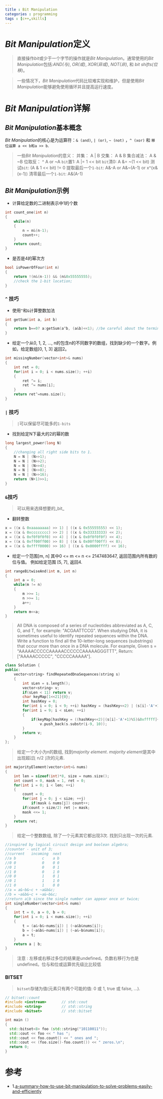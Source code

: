 ```yaml
---
title : Bit Manipulation
categories : programming
tags : [c++,skills]
---
```


# *Bit Manipulation*定义

> 直接操作*bit*或少于一个字节的操作就是*Bit Manipulation*。通常使用的*Bit Manipulation*包括:_AND(与)_, _OR(或)_, _XOR(异或)_, _NOT(非)_, 和 _bit shifts(位移)_。


> 一些情况下，*Bit Manipulation*代码比较难实现和维护，但是使用*Bit Manipulation*能够避免使用循环并且提高运行速度。

# *Bit Manipulation*详解

## *Bit Manipulation*基本概念

*Bit Manipulation*的核心是为运算符：`& (and)`, `| (or)`, `~ (not)` ，`^ (xor)` 和 `移位运算 a << b和a >> b`.

> 一些*Bit Manipulation*的意义：
> 并集： A | B
> 交集： A & B
> 集合减法： A & ~B
> 位取反： ^ A or ~A
> `bit`置1: A |= 1 << bit
> `bit`清0: A &= ~(1 << bit)
> 测试`bit`: (A & 1 << bit) != 0
> 提取最后一个`1-bit`: A&-A or A&~(A-1) or x^(x&(x-1))
> 清零最后一个`1-bit`: A&(A-1)

## *Bit Manipulation*示例

* 计算给定数的二进制表示中1的个数

```cpp
int count_one(int n)
{
    while(n)
    {
        n = n&(n-1);
        count++;
    }
    return count;
}
```

* 是否是4的幂次方

```cpp
bool isPowerOfFour(int n) 
{
    return !(n&(n-1)) && (n&0x55555555);
    //check the 1-bit location;
}
```

### `^` 技巧

* 使用`^`和`&`计算整数加法

```cpp
int getSum(int a, int b) 
{
    return b==0? a:getSum(a^b, (a&b)<<1); //be careful about the terminating condition;
}
```

* 给定一个从0, 1, 2, ..., n的包含n的不同数字的数组，找到缺少的一个数字。例如，给定数组[0, 1, 3] 返回2。

```cpp
int missingNumber(vector<int>& nums) 
{
    int ret = 0;
    for(int i = 0; i < nums.size(); ++i)
    {
        ret ^= i;
        ret ^= nums[i];
    }
    return ret^=nums.size();
}
```

### `|` 技巧

> `|`可以保留尽可能多的`1-bits`

* 找到给定N下最大的2的幂的数

```cpp
long largest_power(long N)
{
    //changing all right side bits to 1.
    N = N | (N>>1);
    N = N | (N>>2);
    N = N | (N>>4);
    N = N | (N>>8);
    N = N | (N>>16);
    return (N+1)>>1;
}
```

### `&`技巧

> 可以用来选择想要的_bit_

* 翻转整数

```cpp
x = ((x & 0xaaaaaaaa) >> 1) | ((x & 0x55555555) << 1);
x = ((x & 0xcccccccc) >> 2) | ((x & 0x33333333) << 2);
x = ((x & 0xf0f0f0f0) >> 4) | ((x & 0x0f0f0f0f) << 4);
x = ((x & 0xff00ff00) >> 8) | ((x & 0x00ff00ff) << 8);
x = ((x & 0xffff0000) >> 16) | ((x & 0x0000ffff) << 16);
```

* 给定一个范围[m, n] 其中0 <= m <= n <= 2147483647, 返回范围内所有数的位与值。 例如给定范围 [5, 7], 返回4.

```cpp
int rangeBitwiseAnd(int m, int n) 
{
    int a = 0;
    while(m != n)
    {
        m >>= 1;
        n >>= 1;
        a++;
    }
    return m<<a; 
}
```

> All DNA is composed of a series of nucleotides abbreviated as A, C, G, and T, for example: "ACGAATTCCG". When studying DNA, it is sometimes useful to identify repeated sequences within the DNA. Write a function to find all the 10-letter-long sequences (substrings) that occur more than once in a DNA molecule.
For example,
Given s = "AAAAACCCCCAAAAACCCCCCAAAAAGGGTTT",
Return: ["AAAAACCCCC", "CCCCCAAAAA"].

```cpp
class Solution {
public:
    vector<string> findRepeatedDnaSequences(string s) 
    {
        int sLen = s.length();
        vector<string> v;
        if(sLen < 11) return v;
        char keyMap[1<<21]{0};
        int hashKey = 0;
        for(int i = 0; i < 9; ++i) hashKey = (hashKey<<2) | (s[i]-'A'+1)%5;
        for(int i = 9; i < sLen; ++i)
        {
            if(keyMap[hashKey = ((hashKey<<2)|(s[i]-'A'+1)%5)&0xfffff]++ == 1)
                v.push_back(s.substr(i-9, 10));
        }
        return v;
    }
};
```

> 给定一个大小为n的数组, 找到*majority element*. *majority element*是其中出现超过⌊ n/2 ⌋次的元素.

```cpp
int majorityElement(vector<int>& nums) 
{
    int len = sizeof(int)*8, size = nums.size();
    int count = 0, mask = 1, ret = 0;
    for(int i = 0; i < len; ++i)
    {
        count = 0;
        for(int j = 0; j < size; ++j)
            if(mask & nums[j]) count++;
        if(count > size/2) ret |= mask;
        mask <<= 1;
    }
    return ret;
}
```


> 给定一个整数数组, 除了一个元素其它都出现3次. 找到只出现一次的元素. 

```cpp
//inspired by logical circuit design and boolean algebra;
//counter - unit of 3;
//current   incoming  next
//a b            c    a b
//0 0            0    0 0
//0 1            0    0 1
//1 0            0    1 0
//0 0            1    0 1
//0 1            1    1 0
//1 0            1    0 0
//a = a&~b&~c + ~a&b&c;
//b = ~a&b&~c + ~a&~b&c;
//return a|b since the single number can appear once or twice;
int singleNumber(vector<int>& nums) 
{
    int t = 0, a = 0, b = 0;
    for(int i = 0; i < nums.size(); ++i)
    {
        t = (a&~b&~nums[i]) | (~a&b&nums[i]);
        b = (~a&b&~nums[i]) | (~a&~b&nums[i]);
        a = t;
    }
    return a | b;
}
```

> 注意 : 左移或右移过多位的结果是undefined。负数右移行为也是undefined。位与和位或运算优先级比比较低


### BITSET

> `bitset`存储为值(元素只有两个可能的值: 0 或 1, true 或 false, ...).

```cpp
// bitset::count
#include <iostream>       // std::cout
#include <string>         // std::string
#include <bitset>         // std::bitset

int main ()
{
  std::bitset<8> foo (std::string("10110011"));
  std::cout << foo << " has ";
  std::cout << foo.count() << " ones and ";
  std::cout << (foo.size()-foo.count()) << " zeros.\n";
  return 0;
}
```

# 参考

* 1.[a-summary-how-to-use-bit-manipulation-to-solve-problems-easily-and-efficiently](https://discuss.leetcode.com/topic/50315/a-summary-how-to-use-bit-manipulation-to-solve-problems-easily-and-efficiently)  
